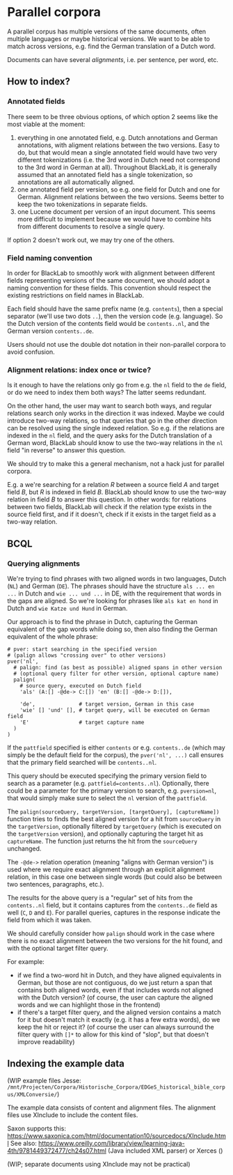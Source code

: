 # Parallel corpora

A parallel corpus has multiple versions of the same documents, often multiple languages or maybe historical versions. We want to be able to match across versions, e.g. find the German translation of a Dutch word.

Documents can have several _alignments_, i.e. per sentence, per word, etc.

## How to index?

### Annotated fields

There seem to be three obvious options, of which option 2 seems like the most viable at the moment:

1. everything in one annotated field, e.g. Dutch annotations and German annotations, with aligment relations between the two versions. Easy to do, but that would mean a single annotated field would have two very different tokenizations (i.e. the 3rd word in Dutch need not correspond to the 3rd word in German at all). Throughout BlackLab, it is generally assumed that an annotated field has a single tokenization, so annotations are all automatically aligned.
2. one annotated field per version, so e.g. one field for Dutch and one for German. Alignment relations between the two versions. Seems better to keep the two tokenizations in separate fields. 
3. one Lucene document per version of an input document. This seems more difficult to implement because we would have to combine hits from different documents to resolve a single query.

If option 2 doesn't work out, we may try one of the others.

### Field naming convention

In order for BlackLab to smoothly work with alignment between different fields representing versions of the same document, we should adopt a naming convention for these fields. This convention should respect the existing restrictions on field names in BlackLab.

Each field should have the same prefix name (e.g. `contents`), then a special separator (we'll use two dots `..`), then the version code (e.g. language). So the Dutch version of the contents field would be `contents..nl`, and the German version `contents..de`.

Users should not use the double dot notation in their non-parallel corpora to avoid confusion.

### Alignment relations: index once or twice?

Is it enough to have the relations only go from e.g. the `nl` field to the `de` field, or do we need to index them both ways? The latter seems redundant.

On the other hand, the user may want to search both ways, and regular relations search only works in the direction it was indexed. Maybe we could introduce two-way relations, so that queries that go in the other direction can be resolved using the single indexed relation. So e.g. if the relations are indexed in the `nl` field, and the query asks for the Dutch translation of a German word, BlackLab should know to use the two-way relations in the `nl` field "in reverse" to answer this question.

We should try to make this a general mechanism, not a hack just for parallel corpora.

E.g. a we're searching for a relation _R_ between a source field _A_ and target field _B_, but _R_ is indexed in field _B_. BlackLab should know to use the two-way relation in field _B_ to answer this question. In other words: for relations between two fields, BlackLab will check if the relation type exists in the source field first, and if it doesn't, check if it exists in the target field as a two-way relation.

## BCQL

### Querying alignments

We're trying to find phrases with two aligned words in two languages, Dutch (`NL`) and German (`DE`). The phrases should have the structure `als ... en ...` in Dutch and `wie ... und ...` in DE, with the requirement that words in the gaps are aligned. So we're looking for phrases like `als kat en hond` in Dutch and `wie Katze und Hund` in German.

Our approach is to find the phrase in Dutch, capturing the German equivalent of the gap words while doing so, then also finding the German equivalent of the whole phrase:

    # pver: start searching in the specified version
    # (palign allows "crossing over" to other versions)
    pver('nl', 
      # palign: find (as best as possible) aligned spans in other version
      # (optional query filter for other version, optional capture name)
      palign(
        # source query, executed on Dutch field
        'als' (A:[] -@de-> C:[]) 'en' (B:[] -@de-> D:[]),

        'de',              # target version, German in this case
        'wie' [] 'und' [], # target query, will be executed on German field
        'E'                # target capture name
      )
    )

If the `pattfield` specified is either `contents` or e.g. `contents..de` (which may simply be the default field for the corpus), the `pver('nl', ...)` call ensures that the primary field searched will be `contents..nl`.

This query should be executed specifying the primary version field to search as a parameter (e.g. `pattfield=contents..nl`). Optionally, there could be a parameter for the primary version to search, e.g. `pversion=nl`, that would simply make sure to select the `nl` version of the `pattfield`.

The `palign(sourceQuery, targetVersion, [targetQuery], [captureName])` function tries to finds the best aligned version for a hit from `sourceQuery` in the `targetVersion`, optionally filtered by `targetQuery` (which is executed on the `targetVersion` version), and optionally capturing the target hit as `captureName`. The function just returns the hit from the `sourceQuery` unchanged.

The `-@de->` relation operation (meaning "aligns with German version") is used where we require exact alignment through an explicit alignment relation, in this case one between single words (but could also be between two sentences, paragraphs, etc.).

The results for the above query is a "regular" set of hits from the `contents..nl` field, but it contains captures from the `contents..de` field as well (`C`, `D` and `E`). For parallel queries, captures in the response indicate the field from which it was taken.

We should carefully consider how `palign` should work in the case where there is no exact alignment between the two versions for the hit found, and with the optional target filter query.

For example:
- if we find a two-word hit in Dutch, and they have aligned equivalents in German, but those are not contiguous, do we just return a span that contains both aligned words, even if that includes words not aligned with the Dutch version? (of course, the user can capture the aligned words and we can highlight those in the frontend)
- if there's a target filter query, and the aligned version contains a match for it but doesn't match it exactly (e.g. it has a few extra words), do we keep the hit or reject it? (of course the user can always surround the filter query with `[]*` to allow for this kind of "slop", but that doesn't improve readability)

## Indexing the example data

(WIP example files Jesse: `/mnt/Projecten/Corpora/Historische_Corpora/EDGeS_historical_bible_corpus/XMLConversie/`)

The example data consists of content and alignment files. The alignment files use XInclude to include the content files.

Saxon supports this: https://www.saxonica.com/html/documentation10/sourcedocs/XInclude.html
See also: https://www.oreilly.com/library/view/learning-java-4th/9781449372477/ch24s07.html (Java included XML parser) or Xerces ()

(WIP; separate documents using XInclude may not be practical)
